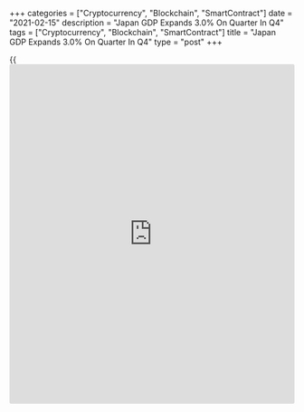 +++
categories = ["Cryptocurrency", "Blockchain", "SmartContract"]
date = "2021-02-15"
description = "Japan GDP Expands 3.0% On Quarter In Q4"
tags = ["Cryptocurrency", "Blockchain", "SmartContract"]
title = "Japan GDP Expands 3.0% On Quarter In Q4"
type = "post"
+++

{{<iframe id="large-banner" src="https://www.bounty.group/#slide=8.0" width="100%" height="600" scrolling="no" style="border: 0px solid rgb(216, 221, 230); border-radius: 3px;">}}

Japan's gross domestic product gained 3.0 percent on quarter in the
fourth quarter of 2020, the Cabinet Office said in Monday's preliminary
report.

That exceeded expectations for an increase of 2.3 percent following the
5.3 percent gain in the previous three months.

On an annualized basis, GDP spiked 12.7 percent - again beating
forecasts for a gain of 9.5 percent following the 22.9 percent surge in
the three months prior.

For all of 2020, GDP was down 4.8 percent after adding 0.3 percent in
2019 and 0.6 percent in 2018.

For comments and feedback [contact](https://www.playgroundfx.com/contact/): editorial@rtt[news](https://www.letsplayfx.com/blog/forex-news-website/).com

[Economic News][1]

 **What parts of the world are seeing the best (and worst) economic
performances lately? Click[here][2] to check out our [Econ Scorecard][2]
and find out! See up-to-the-moment [ranking](https://www.playgroundfx.com/blog/crypto-exchange-ranking/)s for the best and worst
performers in [GDP][3], [unemployment rate][4], [inflation][5] and much
more.**

   1. www.rtt[news](https://www.letsplayfx.com/blog/forex-news-website/).com/Content/EconomicNews.aspx
   2. www.rtt[news](https://www.letsplayfx.com/blog/forex-news-website/).com/economic-scorecard/world-rank/retail-sales/highest-performance.aspx
   3. www.rtt[news](https://www.letsplayfx.com/blog/forex-news-website/).com/economic-scorecard/world-rank/GDP/highest-performance.aspx
   4. www.rtt[news](https://www.letsplayfx.com/blog/forex-news-website/).com/economic-scorecard/world-rank/unemployment-rate/lowest-performance.aspx
   5. www.rtt[news](https://www.letsplayfx.com/blog/forex-news-website/).com/economic-scorecard/world-rank/CPI/highest-performance.aspx